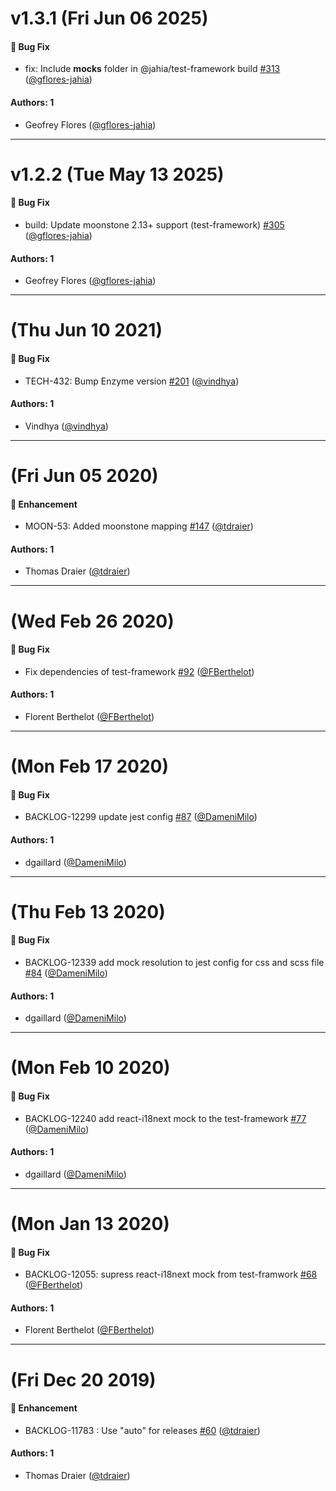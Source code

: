 # v1.3.1 (Fri Jun 06 2025)

#### 🐛 Bug Fix

- fix: Include __mocks__ folder in @jahia/test-framework build [#313](https://github.com/Jahia/javascript-components/pull/313) ([@gflores-jahia](https://github.com/gflores-jahia))

#### Authors: 1

- Geofrey Flores ([@gflores-jahia](https://github.com/gflores-jahia))

---

# v1.2.2 (Tue May 13 2025)

#### 🐛 Bug Fix

- build: Update moonstone 2.13+ support (test-framework) [#305](https://github.com/Jahia/javascript-components/pull/305) ([@gflores-jahia](https://github.com/gflores-jahia))

#### Authors: 1

- Geofrey Flores ([@gflores-jahia](https://github.com/gflores-jahia))

---

# (Thu Jun 10 2021)

#### 🐛  Bug Fix

- TECH-432: Bump Enzyme version [#201](https://github.com/Jahia/javascript-components/pull/201) ([@vindhya](https://github.com/vindhya))

#### Authors: 1

- Vindhya ([@vindhya](https://github.com/vindhya))

---

# (Fri Jun 05 2020)

#### 🚀  Enhancement

- MOON-53: Added moonstone mapping [#147](https://github.com/Jahia/javascript-components/pull/147) ([@tdraier](https://github.com/tdraier))

#### Authors: 1

- Thomas Draier ([@tdraier](https://github.com/tdraier))

---

# (Wed Feb 26 2020)

#### 🐛  Bug Fix

- Fix dependencies of test-framework [#92](https://github.com/Jahia/javascript-components/pull/92) ([@FBerthelot](https://github.com/FBerthelot))

#### Authors: 1

- Florent Berthelot ([@FBerthelot](https://github.com/FBerthelot))

---

# (Mon Feb 17 2020)

#### 🐛  Bug Fix

- BACKLOG-12299 update jest config [#87](https://github.com/Jahia/javascript-components/pull/87) ([@DameniMilo](https://github.com/DameniMilo))

#### Authors: 1

- dgaillard ([@DameniMilo](https://github.com/DameniMilo))

---

# (Thu Feb 13 2020)

#### 🐛  Bug Fix

- BACKLOG-12339 add mock resolution to jest config for css and scss file [#84](https://github.com/Jahia/javascript-components/pull/84) ([@DameniMilo](https://github.com/DameniMilo))

#### Authors: 1

- dgaillard ([@DameniMilo](https://github.com/DameniMilo))

---

# (Mon Feb 10 2020)

#### 🐛  Bug Fix

- BACKLOG-12240 add react-i18next mock to the test-framework [#77](https://github.com/Jahia/javascript-components/pull/77) ([@DameniMilo](https://github.com/DameniMilo))

#### Authors: 1

- dgaillard ([@DameniMilo](https://github.com/DameniMilo))

---

# (Mon Jan 13 2020)

#### 🐛  Bug Fix

- BACKLOG-12055: supress react-i18next mock from test-framwork [#68](https://github.com/Jahia/javascript-components/pull/68) ([@FBerthelot](https://github.com/FBerthelot))

#### Authors: 1

- Florent Berthelot ([@FBerthelot](https://github.com/FBerthelot))

---

# (Fri Dec 20 2019)

#### 🚀  Enhancement

- BACKLOG-11783 : Use "auto" for releases [#60](https://github.com/Jahia/javascript-components/pull/60) ([@tdraier](https://github.com/tdraier))

#### Authors: 1

- Thomas Draier ([@tdraier](https://github.com/tdraier))